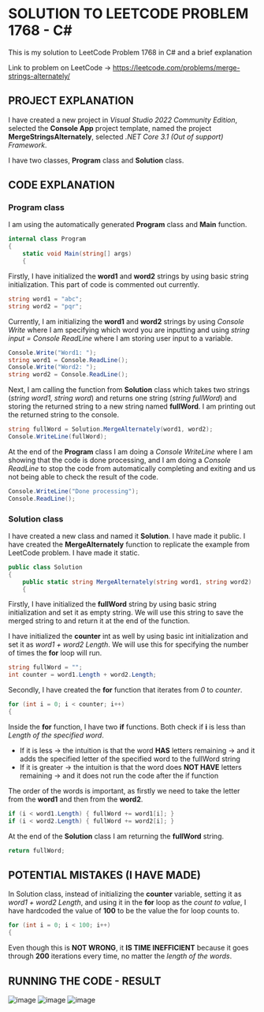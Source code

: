 # SOLUTION TO LEETCODE PROBLEM 1768 - C#

This is my solution to LeetCode Problem 1768 in C# and a brief explanation

Link to problem on LeetCode -> https://leetcode.com/problems/merge-strings-alternately/

## PROJECT EXPLANATION

I have created a new project in _Visual Studio 2022 Community Edition_, selected the **Console App** project template, named the project **MergeStringsAlternately**, selected _.NET Core 3.1 (Out of support) Framework_.

I have two classes, **Program** class and **Solution** class.

## CODE EXPLANATION

### Program class 

I am using the automatically generated **Program** class and **Main** function.

```cs
internal class Program
{
    static void Main(string[] args)
    {
```

Firstly, I have initialized the **word1** and **word2** strings by using basic string initialization. This part of code is commented out currently.

```cs
string word1 = "abc";
string word2 = "pqr";
```

Currently, I am initializing the **word1** and **word2** strings by using _Console Write_ where I am specifying which word you are inputting and using _string input = Console ReadLine_ where I am storing user input to a variable.

```cs
Console.Write("Word1: ");
string word1 = Console.ReadLine();
Console.Write("Word2: ");
string word2 = Console.ReadLine();
```

Next, I am calling the function from **Solution** class which takes two strings (_string word1, string word_) and returns one string (_string fullWord_) and storing the returned string to a new string named **fullWord**.
I am printing out the returned string to the console.

```cs
string fullWord = Solution.MergeAlternately(word1, word2);
Console.WriteLine(fullWord);
```

At the end of the **Program** class I am doing a _Console WriteLine_ where I am showing that the code is done processing, and I am doing a _Console ReadLine_ to stop the code from automatically completing and exiting and us not being able to check the result of the code.

```cs
Console.WriteLine("Done processing");
Console.ReadLine();
```

### Solution class 

I have created a new class and named it **Solution**. I have made it public. I have created the **MergeAlternately** function to replicate the example from LeetCode problem. I have made it static.

```cs
public class Solution
{
    public static string MergeAlternately(string word1, string word2) 
    {
```

Firstly, I have initialized the **fullWord** string by using basic string initialization and set it as empty string. We will use this string to save the merged string to and return it at the end of the function.

I have initialized the **counter** int as well by using basic int initialization and set it as _word1 + word2 Length_. We will use this for specifying the number of times the **for** loop will run.

```cs
string fullWord = "";
int counter = word1.Length + word2.Length;
```

Secondly, I have created the **for** function that iterates from _0_ to _counter_.

```cs
for (int i = 0; i < counter; i++)
{
```

Inside the **for** function, I have two **if** functions. Both check if **i** is less than _Length of the specified word_.

- If it is less -> the intuition is that the word **HAS** letters remaining -> and it adds the specified letter of the specified word to the fullWord string
- If it is greater -> the intuition is that the word does **NOT HAVE** letters remaining -> and it does not run the code after the if function

The order of the words is important, as firstly we need to take the letter from the **word1** and then from the **word2**.

```cs
if (i < word1.Length) { fullWord += word1[i]; }
if (i < word2.Length) { fullWord += word2[i]; }
```

At the end of the **Solution** class I am returning the **fullWord** string.

```cs
return fullWord;
```

## POTENTIAL MISTAKES (I HAVE MADE)

In Solution class, instead of initializing the **counter** variable, setting it as _word1 + word2 Length_, and using it in the **for** loop as the _count to value_, I have hardcoded the value of **100** to be the value the for loop counts to.

```cs
for (int i = 0; i < 100; i++)
{
```

Even though this is **NOT WRONG**, it **IS TIME INEFFICIENT** because it goes through **200** iterations every time, no matter the _length of the words_.

## RUNNING THE CODE - RESULT

![image](https://github.com/jerkdavi/LeetCode-Problem-1768-Solution-CSharp/assets/75536158/481d33a4-bb2e-41b5-9f5b-4595a3b423ba) ![image](https://github.com/jerkdavi/LeetCode-Problem-1768-Solution-CSharp/assets/75536158/38bb35f7-6833-4ae4-81a8-70241c75ab2d) ![image](https://github.com/jerkdavi/LeetCode-Problem-1768-Solution-CSharp/assets/75536158/02ee0613-5050-4674-b712-31886ff8ee17) 
